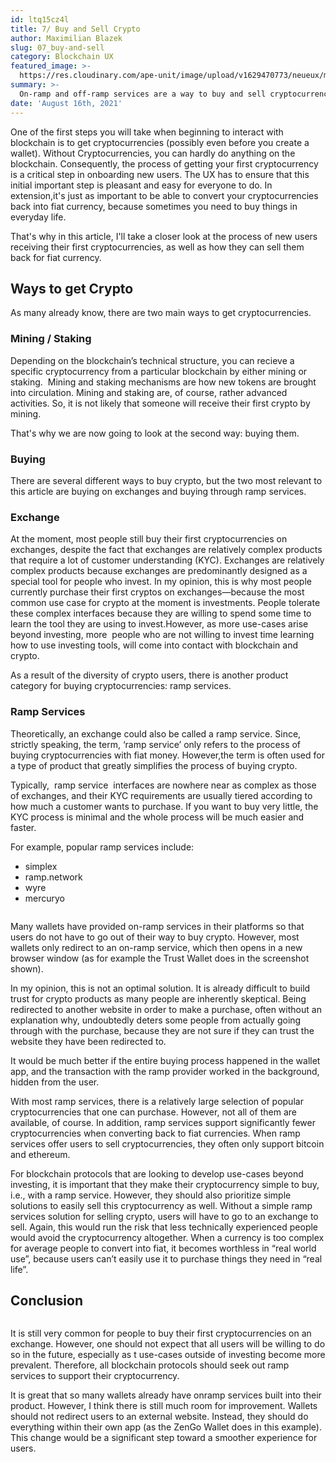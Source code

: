 ```yaml
---
id: ltq15cz4l
title: 7/ Buy and Sell Crypto
author: Maximilian Blazek
slug: 07_buy-and-sell
category: Blockchain UX
featured_image: >-
  https://res.cloudinary.com/ape-unit/image/upload/v1629470773/neueux/media/articles/Frame%202042.png
summary: >-
  On-ramp and off-ramp services are a way to buy and sell cryptocurrencies with fiat money quickly and easily. They provide an essential service because they significantly lower the barrier to entry for inexperienced users. Without these services, inexperienced users would be overwhelmed with the interfaces and interactions required to buy cryptocurrencies on an exchange.
date: 'August 16th, 2021'
---
```

One of the first steps you will take when beginning to interact with blockchain is to get cryptocurrencies (possibly even before you create a wallet). Without Cryptocurrencies, you can hardly do anything on the blockchain. Consequently, the process of getting your first cryptocurrency is a critical step in onboarding new users. The UX has to ensure that this initial important step is pleasant and easy for everyone to do. In extension,it's just as important to be able to convert your cryptocurrencies back into fiat currency, because sometimes you need to buy things in everyday life.

That's why in this article, I'll take a closer look at the process of new users receiving their first cryptocurrencies, as well as how they can sell them back for fiat currency.

## Ways to get Crypto

As many already know, there are two main ways to get cryptocurrencies.

### Mining / Staking

Depending on the blockchain’s technical structure, you can recieve a specific cryptocurrency from a particular blockchain by either mining or staking.  Mining and staking mechanisms are how new tokens are brought into circulation. Mining and staking are, of course, rather advanced activities. So, it is not likely that someone will receive their first crypto by mining.

That's why we are now going to look at the second way: buying them.

### Buying

There are several different ways to buy crypto, but the two most relevant to this article are buying on exchanges and buying through ramp services.

### Exchange

At the moment, most people still buy their first cryptocurrencies on exchanges, despite the fact that exchanges are relatively complex products that require a lot of customer understanding (KYC). Exchanges are relatively complex products because exchanges are predominantly designed as a special tool for people who invest. In my opinion, this is why most people currently purchase their first cryptos on exchanges—because the most common use case for crypto at the moment is investments.
People tolerate these complex interfaces because they are willing to spend some time to learn the tool they are using to invest.However, as more use-cases arise beyond investing, more  people who are not willing to invest time learning how to use investing tools, will come into contact with blockchain and crypto.

As a result of the diversity of crypto users, there is another product category for buying cryptocurrencies: ramp services.

### Ramp Services

Theoretically, an exchange could also be called a ramp service. Since, strictly speaking, the term, ‘ramp service’ only refers to the process of buying cryptocurrencies with fiat money. However,the term is often used for a type of product that greatly simplifies the process of buying crypto.

Typically,  ramp service  interfaces are nowhere near as complex as those of exchanges, and their KYC requirements are usually tiered according to how much a customer wants to purchase. If you want to buy very little, the KYC process is minimal and the whole process will be much easier and faster.

For example, popular ramp services include:

- simplex
- ramp.network
- wyre
- mercuryo

<img class="article-image-left" src="https://res.cloudinary.com/ape-unit/image/upload/v1629993583/neueux/media/articles/onramp_1.jpg" alt="">

Many wallets have provided on-ramp services in their platforms so that users do not have to go out of their way to buy crypto. However, most wallets only redirect to an on-ramp service, which then opens in a new browser window (as for example the Trust Wallet does in the screenshot shown). 

In my opinion, this is not an optimal solution. It is already difficult to build trust for crypto products as many people are inherently skeptical. Being redirected to another website in order to make a purchase, often without an explanation why, undoubtedly deters some people from actually going through with the purchase, because they are not sure if they can trust the website they have been redirected to.

It would be much better if the entire buying process happened in the wallet app, and the transaction with the ramp provider worked in the background, hidden from the user.

With most ramp services, there is a relatively large selection of popular cryptocurrencies that one can purchase. However, not all of them are available, of course. In addition, ramp services support significantly fewer cryptocurrencies when converting back to fiat currencies. When ramp services offer users to sell cryptocurrencies, they often only support bitcoin and ethereum.

For blockchain protocols that are looking to develop use-cases beyond investing, it is important that they make their cryptocurrency simple to buy, i.e., with a ramp service. However, they should also prioritize simple solutions to easily sell this cryptocurrency as well. Without a simple ramp services solution for selling crypto, users will have to go to an exchange to sell. Again, this would run the risk that less technically experienced people would avoid the cryptocurrency altogether. When a currency is too complex for average people to convert into fiat, it becomes worthless in “real world use”, because users can’t easily use it to purchase things they need in “real life”.

## Conclusion

<img class="article-image-right" src="https://res.cloudinary.com/ape-unit/image/upload/v1629993584/neueux/media/articles/onramp_2.jpg" alt="">

It is still very common for people to buy their first cryptocurrencies on an exchange. However, one should not expect that all users will be willing to do so in the future, especially as t use-cases outside of investing become more prevalent. Therefore, all blockchain protocols should seek out ramp services to support their cryptocurrency.

It is great that so many wallets already have onramp services built into their product. However, I think there is still much room for improvement. Wallets should not redirect users to an external website. Instead, they should do everything within their own app (as the ZenGo Wallet does in this example). This change would be a significant step toward a smoother experience for users.



